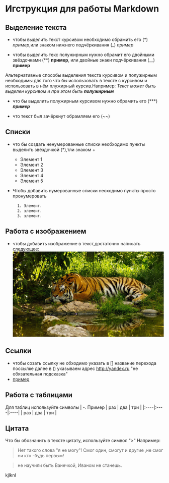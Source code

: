 # Игструкция для работы Markdown

## Выделение текста

* чтобы выделить текст курсивом необходимо обрамить его (*)  *пример*,или знаком нижнего подчёркивания (_) _пример_

* чтобы выделить текс полужирным нужно обрамит его двойными звёздочками (**) **пример**, или двойные знаки подчёркивания (__) __пример__

Альтернативные способы выделения текста курсивом и полужирным необходимы для того что бы использовать в тексте с курсивом и использовать в нём плужирный курсив.Например:
_Текст может быть выделен курсивом и при этом быть **полужирным**_ 

* что бы выделить полужирным курсивом нужно обрамить его (***) ***пример***

* что текст был зачёркнут обрамляем его (~~)  
## Списки

*  что бы создать ненумерованные списки необходимо пункты выделить звёздочкой (*),тли знаком +
        
    * Элемент 1 
    * Элемент 2
    * Элемент 3
    + Элемент 4 
    * Элемент 5

* Чтобы добавить нумерованные списки неоходимо пункты просто пронумеровать

        1. Элемент.
        2. элемент.
        3. элемент.




## Работа с изображением

 * чтобы добавить изображение в текст,достаточно написать следующее:
  ![Обои для рабочего стола](12.jpeg) 

## Ссылки
* чтобы созать ссылку не обходимо указать в [] название перехода поссылке далее в () указываем адрес http://yandex.ru "не обязательная подсказка"
* [пример](http://yandex.ru/ "Необязательная подсказка")

## Работа с таблицами

Для таблиц используйте символы |  -. Пример 
| раз | два | три |
|:----|:----|:----|
| раз | два | три |


## Цитатa

Что бы обозначить в тексте цитату, используйте символ ">" Например:
 >Нет такого слова "я не могу"! Смог один, смогут и другие ,не смог ни кто -будь первым!
 
 >не научили быть Ванечкой, Иваном не станешь.

kjlknl


